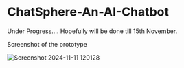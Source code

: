 # ChatSphere-An-AI-Chatbot

Under Progress.... Hopefully will be done till 15th November.

Screenshot of the prototype  

![Screenshot 2024-11-11 120128](https://github.com/user-attachments/assets/323fd868-c618-48a6-a002-f1ecb340dbbe)
